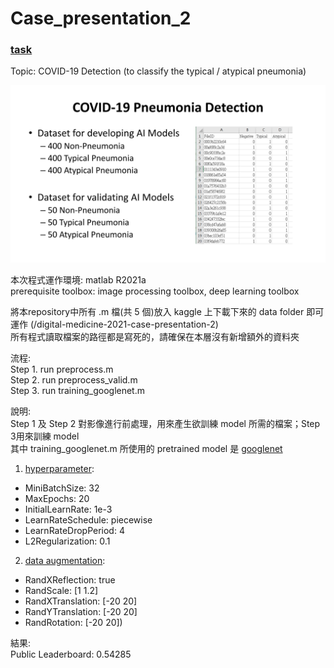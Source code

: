 # Case_presentation_2

### [task](https://www.kaggle.com/c/digital-medicine-2021-case-presentation-2/leaderboard)  
Topic: COVID-19 Detection (to classify the typical / atypical pneumonia)  

![task](https://github.com/sanwich27/Case_presentation_2/blob/main/task.jpg)  

本次程式運作環境: matlab R2021a  
prerequisite toolbox: image processing toolbox, deep learning toolbox  

將本repository中所有 .m 檔(共 5 個)放入 kaggle 上下載下來的 data folder 即可運作 (/digital-medicine-2021-case-presentation-2)  
所有程式讀取檔案的路徑都是寫死的，請確保在本層沒有新增額外的資料夾  

流程:  
Step 1. run preprocess.m  
Step 2. run preprocess_valid.m  
Step 3. run training_googlenet.m   
  
說明:  
Step 1 及 Step 2 對影像進行前處理，用來產生欲訓練 model 所需的檔案；Step 3用來訓練 model  
其中 training_googlenet.m 所使用的 pretrained model 是 [googlenet](https://www.mathworks.com/help/deeplearning/ref/googlenet.html)
1. [hyperparameter](https://www.mathworks.com/help/deeplearning/ref/trainingoptions.html):  
- MiniBatchSize: 32  
- MaxEpochs: 20  
- InitialLearnRate: 1e-3  
- LearnRateSchedule: piecewise  
- LearnRateDropPeriod: 4  
- L2Regularization: 0.1      
2. [data augmentation](https://www.mathworks.com/help/deeplearning/ref/imagedataaugmenter.html):  
- RandXReflection: true
- RandScale: [1 1.2]
- RandXTranslation: [-20 20]
- RandYTranslation: [-20 20]
- RandRotation: [-20 20])  

結果:  
Public Leaderboard: 0.54285
